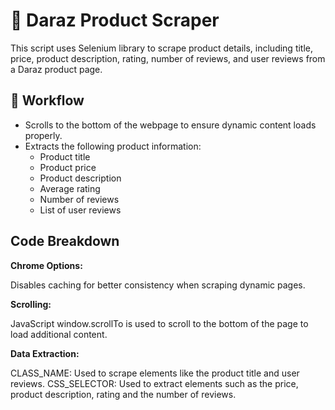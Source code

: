 # 🚀 Daraz Product Scraper
 This script uses Selenium library to scrape product details, including title, price, product description, rating, number of reviews, and user reviews from a Daraz product page.

## 📌 Workflow
- Scrolls to the bottom of the webpage to ensure dynamic content loads properly.
- Extracts the following product information:
    - Product title
    - Product price
    - Product description
    - Average rating
    - Number of reviews
    - List of user reviews 

## Code Breakdown
**Chrome Options:** 

Disables caching for better consistency when scraping dynamic pages.

**Scrolling:**

JavaScript window.scrollTo is used to scroll to the bottom of the page to load additional content.

**Data Extraction:**

CLASS_NAME: Used to scrape elements like the product title and user reviews.
CSS_SELECTOR: Used to extract elements such as the price, product description, rating and the number of reviews.
